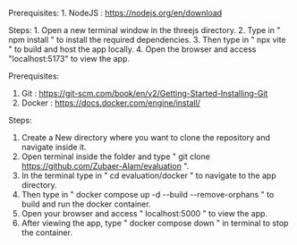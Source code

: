 Prerequisites:
	1. NodeJS : https://nodejs.org/en/download

Steps:
	1. Open a new terminal window in the threejs directory.
	2. Type in " npm install " to install the required dependencies.
	3. Then type in " npx vite " to build and host the app locally.
	4. Open the browser and access "localhost:5173" to view the app.
	
Prerequisites:
  1. Git    : https://git-scm.com/book/en/v2/Getting-Started-Installing-Git
  2. Docker : https://docs.docker.com/engine/install/

Steps:
  1. Create a New directory where you want to clone the repository and navigate inside it.
  2. Open terminal inside the folder and type " git clone https://github.com/Zubaer-Alam/evaluation ".
  3. In the terminal type in " cd evaluation/docker " to navigate to the app directory.
  4. Then type in " docker compose up -d --build --remove-orphans " to build and run the docker container.
  5. Open your browser and access " localhost:5000 " to view the app.
  6. After viewing the app, type " docker compose down " in terminal to stop the container.
